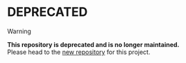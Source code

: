 # DEPRECATED
> [!WARNING]
> **This repository is deprecated and is no longer maintained.** <br>
> Please head to the [new repository](https://github.com/lbp-team107/booking-system) for this project.
